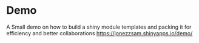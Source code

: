 # Demo
A Small demo on how to build a shiny module templates and packing it for efficiency and better collaborations
https://jonezzsam.shinyapps.io/demo/
